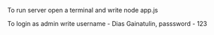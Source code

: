 To run server open a terminal and write node app.js

To login as admin write username - Dias Gainatulin, passsword - 123
